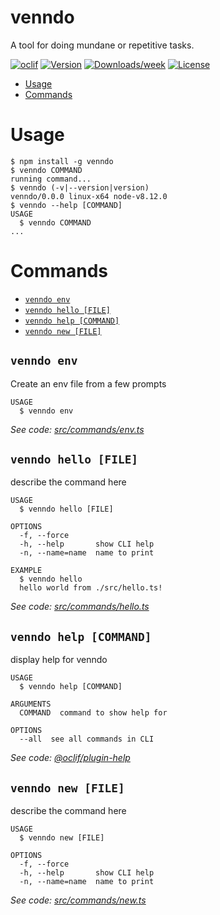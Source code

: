 venndo
======

A tool for doing mundane or repetitive tasks.

[![oclif](https://img.shields.io/badge/cli-oclif-brightgreen.svg)](https://oclif.io)
[![Version](https://img.shields.io/npm/v/venndo.svg)](https://npmjs.org/package/venndo)
[![Downloads/week](https://img.shields.io/npm/dw/venndo.svg)](https://npmjs.org/package/venndo)
[![License](https://img.shields.io/npm/l/venndo.svg)](https://github.com/JoshuaCrewe/venndo/blob/master/package.json)

<!-- toc -->
* [Usage](#usage)
* [Commands](#commands)
<!-- tocstop -->
# Usage
<!-- usage -->
```sh-session
$ npm install -g venndo
$ venndo COMMAND
running command...
$ venndo (-v|--version|version)
venndo/0.0.0 linux-x64 node-v8.12.0
$ venndo --help [COMMAND]
USAGE
  $ venndo COMMAND
...
```
<!-- usagestop -->
# Commands
<!-- commands -->
* [`venndo env`](#venndo-env)
* [`venndo hello [FILE]`](#venndo-hello-file)
* [`venndo help [COMMAND]`](#venndo-help-command)
* [`venndo new [FILE]`](#venndo-new-file)

## `venndo env`

Create an env file from a few prompts

```
USAGE
  $ venndo env
```

_See code: [src/commands/env.ts](https://github.com/JoshuaCrewe/venndo/blob/v0.0.0/src/commands/env.ts)_

## `venndo hello [FILE]`

describe the command here

```
USAGE
  $ venndo hello [FILE]

OPTIONS
  -f, --force
  -h, --help       show CLI help
  -n, --name=name  name to print

EXAMPLE
  $ venndo hello
  hello world from ./src/hello.ts!
```

_See code: [src/commands/hello.ts](https://github.com/JoshuaCrewe/venndo/blob/v0.0.0/src/commands/hello.ts)_

## `venndo help [COMMAND]`

display help for venndo

```
USAGE
  $ venndo help [COMMAND]

ARGUMENTS
  COMMAND  command to show help for

OPTIONS
  --all  see all commands in CLI
```

_See code: [@oclif/plugin-help](https://github.com/oclif/plugin-help/blob/v2.1.6/src/commands/help.ts)_

## `venndo new [FILE]`

describe the command here

```
USAGE
  $ venndo new [FILE]

OPTIONS
  -f, --force
  -h, --help       show CLI help
  -n, --name=name  name to print
```

_See code: [src/commands/new.ts](https://github.com/JoshuaCrewe/venndo/blob/v0.0.0/src/commands/new.ts)_
<!-- commandsstop -->
